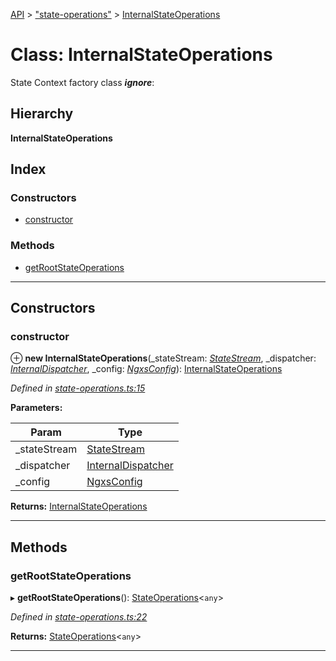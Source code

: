 [API](../README.md) > ["state-operations"](../modules/_state_operations_.md) > [InternalStateOperations](../classes/_state_operations_.internalstateoperations.md)

# Class: InternalStateOperations

State Context factory class
*__ignore__*: 

## Hierarchy

**InternalStateOperations**

## Index

### Constructors

* [constructor](_state_operations_.internalstateoperations.md#constructor)

### Methods

* [getRootStateOperations](_state_operations_.internalstateoperations.md#getrootstateoperations)

---

## Constructors

<a id="constructor"></a>

###  constructor

⊕ **new InternalStateOperations**(_stateStream: *[StateStream](_state_stream_.statestream.md)*, _dispatcher: *[InternalDispatcher](_dispatcher_.internaldispatcher.md)*, _config: *[NgxsConfig](_symbols_.ngxsconfig.md)*): [InternalStateOperations](_state_operations_.internalstateoperations.md)

*Defined in [state-operations.ts:15](https://github.com/amcdnl/ngxs/blob/4ba1032/packages/store/src/state-operations.ts#L15)*

**Parameters:**

| Param | Type |
| ------ | ------ |
| _stateStream | [StateStream](_state_stream_.statestream.md) | 
| _dispatcher | [InternalDispatcher](_dispatcher_.internaldispatcher.md) | 
| _config | [NgxsConfig](_symbols_.ngxsconfig.md) | 

**Returns:** [InternalStateOperations](_state_operations_.internalstateoperations.md)

___

## Methods

<a id="getrootstateoperations"></a>

###  getRootStateOperations

▸ **getRootStateOperations**(): [StateOperations](../interfaces/_internals_.stateoperations.md)<`any`>

*Defined in [state-operations.ts:22](https://github.com/amcdnl/ngxs/blob/4ba1032/packages/store/src/state-operations.ts#L22)*

**Returns:** [StateOperations](../interfaces/_internals_.stateoperations.md)<`any`>

___

